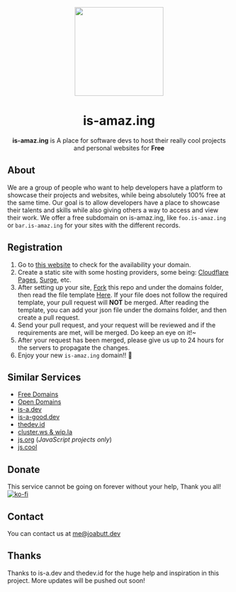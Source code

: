 <p align="center"><img src="https://i.ibb.co/55Tqr32/is-amazing.png" width="200px"/></p>

<h1 align="center">is-amaz.ing</h1>

<p align="center"><strong>is-amaz.ing</strong> is A place for software devs to host their really cool projects and personal websites for <strong>Free</strong></p>

## About

We are a group of people who want to help developers have a platform to showcase their projects and websites, while being absolutely 100% free at the same time. Our goal is to allow developers have a place to showcase their talents and skills while also giving others a way to access and view their work. We offer a free subdomain on is-amaz.ing, like `foo.is-amaz.ing` or `bar.is-amaz.ing` for your sites with the different records.


## Registration

1. Go to [this website](https://check.is-amaz.ing/) to check for the availability your domain.
2. Create a static site with some hosting providers, some being: [Cloudflare Pages](https://pages.dev), [Surge](https://surge.sh), etc.
3. After setting up your site, [Fork](https://github.com/is-amazing/register/fork) this repo and under the domains folder, then read the file template [Here](https://github.com/is-amazing/register/blob/main/JSON_TEMPLATE.md). If your file does not follow the required template, your pull request will **NOT** be merged. After reading the template, you can add your json file under the domains folder, and then create a pull request.
4. Send your pull request, and your request will be reviewed and if the requirements are met, will be merged. Do keep an eye on it!~
5. After your request has been merged, please give us up to 24 hours for the servers to propagate the changes. 
6. Enjoy your new `is-amaz.ing` domain!! 🥳

## Similar Services

- [Free Domains](https://github.com/free-domains/register)
- [Open Domains](https://github.com/open-domains/register)
- [is-a.dev](https://github.com/is-a-dev/register)
- [is-a-good.dev](https://github.com/is-a-good-dev/register)
- [thedev.id](https://github.com/fransallen/thedev.id)
- [cluster.ws & wip.la](https://github.com/Olivr/free-domain)
- [js.org](https://github.com/js-org/js.org) (*JavaScript projects only*)
- [js.cool](https://github.com/willin/js.cool/blob/master/README.en.md)


## Donate

This service cannot be going on forever without your help, Thank you all!  
[![ko-fi](https://ko-fi.com/img/githubbutton_sm.svg)](https://ko-fi.com/E1E8GE56L)

## Contact

You can contact us at me@joabutt.dev

## Thanks

Thanks to is-a.dev and thedev.id for the huge help and inspiration in this project. More updates will be pushed out soon!
